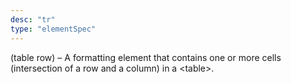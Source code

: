 ```yaml
---
desc: "tr"
type: "elementSpec"
---
```


(table row) – A formatting element that contains one or more cells (intersection of
a
row and a column) in a &lt;table&gt;.